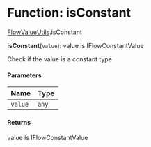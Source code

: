 # Function: isConstant

[FlowValueUtils](/auto-docs/form-materials/modules/FlowValueUtils.md).isConstant

**isConstant**(`value`): value is IFlowConstantValue

Check if the value is a constant type

#### Parameters

| Name | Type |
| :------ | :------ |
| `value` | `any` |

#### Returns

value is IFlowConstantValue
